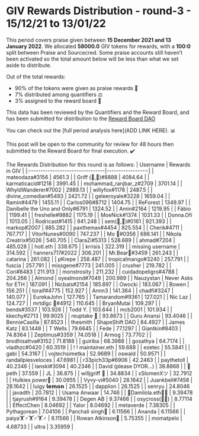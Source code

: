 
# GIV Rewards Distribution - round-3  - 15/12/21 to 13/01/22
This period covers praise given between **15 December 2021 and 13 January 2022**. We allocated **58000.0** GIV tokens for rewards, with a **100:0** split between Praise and Sourcecred. Some praise accounts still haven’t been activated so the total amount below will be less than what we set aside to distribute.

Out of the total rewards:

* 90% of the tokens were given as praise rewards :pray:
* 7% distributed among quantifiers :balance_scale:
* 3% assigned to the reward board :memo:

This data has been reviewed by the Quantifiers and the Reward Board, and has been submitted for distribution to the [Reward Board DAO](https://xdai.aragon.blossom.software/#/rewardboardtec/)


You can check out the [full period analysis here](ADD LINK HERE). :bar_chart:

This post will be open to the community for review for 48 hours then submitted to the Reward Board for final execution. :heavy_check_mark:

The Rewards Distribution for this round is as follows:
| Username                        |   Rewards in GIV |
|:--------------------------------|-----------------:|
| mateodaza#3156                  |       4561.3     |
| Griff (💜,💜)#8888              |       4084.64    |
| karmaticacid#1218               |       3991.45    |
| mohammad_ranjbar_z#2709         |       3701.14    |
| WhyldWanderer#7002              |       2989.13    |
| willyfox#1178                   |       2487.5     |
| divine_comedian#5493            |       2421.72    |
| geleeroyale#3228                |       1659.04    |
| Ramin#4479                      |       1455.11    |
| Carlos096#8712                  |       1404.75    |
| ReForest                        |       1349.97    |
| Danibelle the Uno and Only#6791 |       1324.52    |
| Amin#2164                       |       1219.95    |
| Fábio                           |       1199.41    |
| freshelle#9882                  |       1175.19    |
| MoeNick#1374                    |       1031.33    |
| Donna.Ofi                       |       1013.05    |
| Rodricast#1415                  |        941.248   |
| sem(🌸,🐝)#0161                 |        921.393   |
| markop#2007                     |        885.282   |
| paxthemax#4454                  |        825.554   |
| Cherik#4711                     |        767.717   |
| VitorNunes#0090                 |        747.237   |
| Mo 🤖#0356                      |        686.141   |
| Nikola Creatrix#5026            |        540.705   |
| ClaraZi#5313                    |        528.689   |
| ahmad#7204                      |        485.028   |
| hotl.eth                        |        338.675   |
| krrisis                         |        322.319   |
| missing username                |        314.592   |
| hanners717#2022                 |        306.201   |
| Mr.Bear🐻#3459                  |        261.243   |
| catarina                        |        261.082   |
| pKrepe                          |        258.487   |
| tropicalmango#3240              |        257.791   |
| fuscia                          |        257.791   |
| missgene#7773                   |        241.005   |
| crusher                         |        219.782   |
| Cori#8483                       |        211.913   |
| monstrosity                     |        211.232   |
| cuidadopeligro#4788             |        204.266   |
| Almond | oyealmond#7049         |        200.989   |
| Nauzystan | Never Asks for ETH  |        187.091   |
| Nicbals#2154                    |        185.697   |
| Owocki                          |        183.067   |
| Bowen                           |        156.251   |
| toraif#4775                     |        152.927   |
| Annn3                           |        141.364   |
| chadfi#3247                     |        140.077   |
| EurekaJohn                      |        127.765   |
| Tamarandom#9361                 |        127.021   |
| Nic Laz                         |        124.727   |
| mrtdlgc 🐝#4912                 |        110.645   |
| BryanMutai                      |        109.297   |
| bends#3537                      |        103.926   |
| Todd Y.                         |        103.644   |
| mcb2001                         |        101.934   |
| kkechy#2713                     |         99.9025  |
| reuptake 🌊                     |         93.8673  |
| Guru Anansi                     |         93.4046  |
| BennieCasilla                   |         87.8523  |
| thesmith | ShapeShift DAO       |         84.4927  |
| James Katz                      |         83.1448  |
| T Wells                         |         79.6645  |
| Fede                            |         77.1297  |
| Giantkin#8403                   |         74.8364  |
| Zeptimus#3359                   |         74.0518  |
| Armog                           |         73.7702  |
| brodhisattva#3152               |         71.8188  |
| guiriba                         |         68.3988  |
| gosathya                        |         64.7174  |
| vladhzc#0420                    |         60.3519  |
| ǃ ! maintainer.eth              |         59.688   |
| ezetec                          |         55.5841  |
| gabi                            |         54.3167  |
| vojtechsimetka                  |         52.9689  |
| oswald                          |         50.9571  |
| randallpiesveloces              |         47.6981  |
| r33pich33p#6906                 |         42.2463  |
| paythetoll                      |         40.2346  |
| lanski#3094                     |         40.2346  |
| David (please DYOR...)          |         38.8868  |
| 🐙 peth                         |         37.559   |
| JL                              |         36.875   |
| willjgriff 🐝                   |         34.8834  |
| xSlomenXツ                      |         32.7912  |
| Hulkies power👊                 |         30.0955  |
| Vyvy-vi#5040                    |         28.1642  |
| Juankbell#7458                  |         28.1642  |
| luigy 𝗹𝗲𝗺𝗼𝗻                     |         26.1525  |
| dapplion                        |         26.1525  |
| senryu                          |         24.8046  |
| javadth                         |         20.7812  |
| Usama Anwaar                    |         14.746   |
| 🌻Damilola.eth🌻🐝              |          9.39478 |
| tjayrush#9164                   |          9.39478 |
| Degen AB                        |          9.37466 |
| osycross(🦎🦎)                  |          8.77114 |
| EffectChen                      |          8.04692 |
| Yalor                           |          8.04692 |
| metaverde                       |          7.38305 |
| Pythagorean                     |          7.04106 |
| Panchali singh💞                |          6.11566 |
| Ananda                          |          6.11566 |
| paiya🏋♂🏋♂🏋♂                     |          6.11566 |
| Rowan Atkinson🤠                |          5.75355 |
| momatpelo                       |          4.68733 |
| ultra                           |          3.35959 |